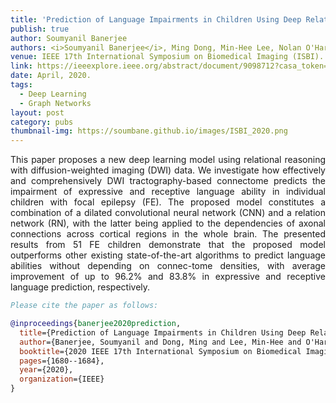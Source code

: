 ```yaml
---
title: 'Prediction of Language Impairments in Children Using Deep Relational Reasoning with DWI Data'
publish: true
author: Soumyanil Banerjee
authors: <i>Soumyanil Banerjee</i>, Ming Dong, Min-Hee Lee, Nolan O'Hara, Eishi Asano, Jeong-Won Jeong
venue: IEEE 17th International Symposium on Biomedical Imaging (ISBI).
link: https://ieeexplore.ieee.org/abstract/document/9098712?casa_token=oVvX4spg-CEAAAAA:vsL_bdxhhUBby_Gb50Gz5uarRx1J8p0aJ1OXIjRaxx6zrr78uIlfWr7a0vh6ffqD3l6mc-vQ
date: April, 2020.
tags:
  - Deep Learning
  - Graph Networks
layout: post
category: pubs
thumbnail-img: https://soumbane.github.io/images/ISBI_2020.png
---
```


<div align="justify">This paper proposes a new deep learning model using relational reasoning with diffusion-weighted imaging (DWI) data. We investigate how effectively and comprehensively DWI tractography-based connectome predicts the impairment of expressive and receptive language ability in individual children with focal epilepsy (FE). The proposed model constitutes a combination of a dilated convolutional neural network (CNN) and a relation network (RN), with the latter being applied to the dependencies of axonal connections across cortical regions in the whole brain. The presented results from 51 FE children demonstrate that the proposed model outperforms other existing state-of-the-art algorithms to predict language abilities without depending on connec-tome densities, with average improvement of up to 96.2% and 83.8% in expressive and receptive language prediction, respectively.</div>

~~~BibTex
Please cite the paper as follows:

@inproceedings{banerjee2020prediction,
  title={Prediction of Language Impairments in Children Using Deep Relational Reasoning with DWI Data},
  author={Banerjee, Soumyanil and Dong, Ming and Lee, Min-Hee and O'Hara, Nolan and Asano, Eishi and Jeong, Jeong-Won},
  booktitle={2020 IEEE 17th International Symposium on Biomedical Imaging (ISBI)},
  pages={1680--1684},
  year={2020},
  organization={IEEE}
}
~~~
